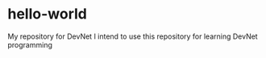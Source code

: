# hello-world
My repository for DevNet
I intend to use this repository for learning DevNet programming
